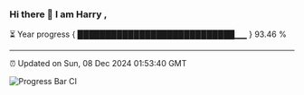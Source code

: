 ### Hi there 👋 I am Harry , 

⏳ Year progress { ████████████████████████████▁▁ } 93.46 %

---

⏰ Updated on Sun, 08 Dec 2024 01:53:40 GMT

![Progress Bar CI](https://github.com/duykhang68/duykhang68/workflows/Progress%20Bar%20CI/badge.svg)
